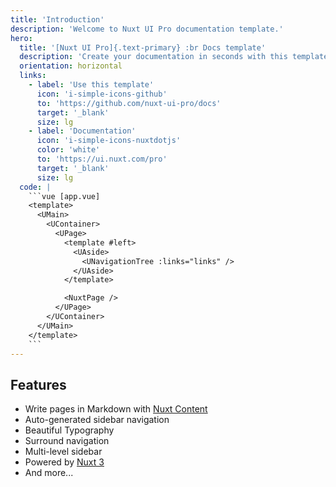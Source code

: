 ```yaml
---
title: 'Introduction'
description: 'Welcome to Nuxt UI Pro documentation template.'
hero:
  title: '[Nuxt UI Pro]{.text-primary} :br Docs template'
  description: 'Create your documentation in seconds with this template!'
  orientation: horizontal
  links:
    - label: 'Use this template'
      icon: 'i-simple-icons-github'
      to: 'https://github.com/nuxt-ui-pro/docs'
      target: '_blank'
      size: lg
    - label: 'Documentation'
      icon: 'i-simple-icons-nuxtdotjs'
      color: 'white'
      to: 'https://ui.nuxt.com/pro'
      target: '_blank'
      size: lg
  code: |
    ```vue [app.vue]
    <template>
      <UMain>
        <UContainer>
          <UPage>
            <template #left>
              <UAside>
                <UNavigationTree :links="links" />
              </UAside>
            </template>

            <NuxtPage />
          </UPage>
        </UContainer>
      </UMain>
    </template>
    ```
---
```


## Features

- Write pages in Markdown with [Nuxt Content](https://content.nuxt.com)
- Auto-generated sidebar navigation
- Beautiful Typography
- Surround navigation
- Multi-level sidebar
- Powered by [Nuxt 3](https://nuxt.com)
- And more...
